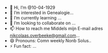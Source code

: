 - 👋 Hi, I’m @10-04-1929
- 👀 I’m interested in Genealogie...
- 🌱 I’m currently learning ...
- 💞️ I’m looking to collaborate on ...
- 📫 How to reach me Middels mijn E-mail adres nikcolaas.overbeeke@gmail.com...
- 😄 Pronouns: Comn weekly Nonb Solus..
- ⚡ Fun fact: ...

<!---
10-04-1929/10-04-1929 is a ✨ special ✨ repository because its `README.md` (this file) appears on your GitHub profile.
You can click the Preview link to take a look at your changes.
--->
